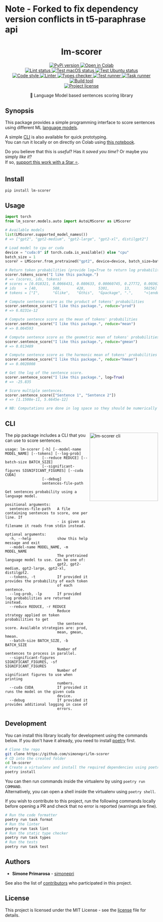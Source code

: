 # Note - Forked to fix dependency version conflicts in t5-paraphrase api

<h1 align="center">
  <b>lm-scorer</b>
</h1>
<p align="center">
  <!-- PyPi -->
  <a href="https://pypi.org/project/lm-scorer">
    <img src="https://img.shields.io/pypi/v/lm-scorer.svg" alt="PyPi version" />
  </a>
  <a href="https://colab.research.google.com/github/simonepri/lm-scorer/blob/master/examples/lm_scorer.ipynb">
    <img src="https://colab.research.google.com/assets/colab-badge.svg" alt="Open in Colab" />
  </a>
  <br />
  <!-- Lint -->
  <a href="https://github.com/simonepri/lm-scorer/actions?query=workflow:lint+branch:master">
    <img src="https://github.com/simonepri/lm-scorer/workflows/lint/badge.svg?branch=master" alt="Lint status" />
  </a>
  <!-- Test - macOS -->
  <a href="https://github.com/simonepri/lm-scorer/actions?query=workflow:test-macos+branch:master">
    <img src="https://github.com/simonepri/lm-scorer/workflows/test-macos/badge.svg?branch=master" alt="Test macOS status" />
  </a>
  <!-- Test - Ubuntu -->
  <a href="https://github.com/simonepri/lm-scorer/actions?query=workflow:test-ubuntu+branch:master">
    <img src="https://github.com/simonepri/lm-scorer/workflows/test-ubuntu/badge.svg?branch=master" alt="Test Ubuntu status" />
  </a>
  <br />
  <!-- Code style -->
  <a href="https://github.com/ambv/black">
    <img src="https://img.shields.io/badge/code%20style-black-000000.svg" alt="Code style" />
  </a>
  <!-- Linter -->
  <a href="https://github.com/PyCQA/pylint">
    <img src="https://img.shields.io/badge/linter-pylint-ce963f.svg" alt="Linter" />
  </a>
  <!-- Types checker -->
  <a href="https://github.com/PyCQA/pylint">
    <img src="https://img.shields.io/badge/types%20checker-mypy-296db2.svg" alt="Types checker" />
  </a>
  <!-- Test runner -->
  <a href="https://github.com/pytest-dev/pytest">
    <img src="https://img.shields.io/badge/test%20runner-pytest-449bd6.svg" alt="Test runner" />
  </a>
  <!-- Task runner -->
  <a href="https://github.com/illBeRoy/taskipy">
    <img src="https://img.shields.io/badge/task%20runner-taskipy-abe63e.svg" alt="Task runner" />
  </a>
  <!-- Build tool -->
  <a href="https://github.com/python-poetry/poetry">
    <img src="https://img.shields.io/badge/build%20system-poetry-4e5dc8.svg" alt="Build tool" />
  </a>
  <br />
  <!-- License -->
  <a href="https://github.com/simonepri/lm-scorer/tree/master/license">
    <img src="https://img.shields.io/github/license/simonepri/lm-scorer.svg" alt="Project license" />
  </a>
</p>
<p align="center">
  📃 Language Model based sentences scoring library
</p>

## Synopsis

This package provides a simple programming interface to score sentences using different ML [language models](wiki:language-model).

A simple [CLI](#cli) is also available for quick prototyping.  
You can run it locally or on directly on Colab using [this notebook][colab:lm-scorer].

Do you believe that this is *useful*?
Has it *saved you time*?
Or maybe you simply *like it*?  
If so, [support this work with a Star ⭐️][start].

## Install

```bash
pip install lm-scorer
```

## Usage

```python
import torch
from lm_scorer.models.auto import AutoLMScorer as LMScorer

# Available models
list(LMScorer.supported_model_names())
# => ["gpt2", "gpt2-medium", "gpt2-large", "gpt2-xl", distilgpt2"]

# Load model to cpu or cuda
device = "cuda:0" if torch.cuda.is_available() else "cpu"
batch_size = 1
scorer = LMScorer.from_pretrained("gpt2", device=device, batch_size=batch_size)

# Return token probabilities (provide log=True to return log probabilities)
scorer.tokens_score("I like this package.")
# => (scores, ids, tokens)
# scores = [0.018321, 0.0066431, 0.080633, 0.00060745, 0.27772, 0.0036381]
# ids    = [40,       588,       428,      5301,       13,      50256]
# tokens = ["I",      "Ġlike",   "Ġthis",  "Ġpackage", ".",     "<|endoftext|>"]

# Compute sentence score as the product of tokens' probabilities
scorer.sentence_score("I like this package.", reduce="prod")
# => 6.0231e-12

# Compute sentence score as the mean of tokens' probabilities
scorer.sentence_score("I like this package.", reduce="mean")
# => 0.064593

# Compute sentence score as the geometric mean of tokens' probabilities
scorer.sentence_score("I like this package.", reduce="gmean")
# => 0.013489

# Compute sentence score as the harmonic mean of tokens' probabilities
scorer.sentence_score("I like this package.", reduce="hmean")
# => 0.0028008

# Get the log of the sentence score.
scorer.sentence_score("I like this package.", log=True)
# => -25.835

# Score multiple sentences.
scorer.sentence_score(["Sentence 1", "Sentence 2"])
# => [1.1508e-11, 5.6645e-12]

# NB: Computations are done in log space so they should be numerically stable.
```

## CLI

<img src="https://github.com/simonepri/lm-scorer/raw/master/media/cli.gif" alt="lm-scorer cli" width="225" align="right"/>

The pip package includes a CLI that you can use to score sentences.

```
usage: lm-scorer [-h] [--model-name MODEL_NAME] [--tokens] [--log-prob]
                 [--reduce REDUCE] [--batch-size BATCH_SIZE]
                 [--significant-figures SIGNIFICANT_FIGURES] [--cuda CUDA]
                 [--debug]
                 sentences-file-path

Get sentences probability using a language model.

positional arguments:
  sentences-file-path   A file containing sentences to score, one per line. If
                        - is given as filename it reads from stdin instead.

optional arguments:
  -h, --help            show this help message and exit
  --model-name MODEL_NAME, -m MODEL_NAME
                        The pretrained language model to use. Can be one of:
                        gpt2, gpt2-medium, gpt2-large, gpt2-xl, distilgpt2.
  --tokens, -t          If provided it provides the probability of each token
                        of each sentence.
  --log-prob, -lp       If provided log probabilities are returned instead.
  --reduce REDUCE, -r REDUCE
                        Reduce strategy applied on token probabilities to get
                        the sentence score. Available strategies are: prod,
                        mean, gmean, hmean.
  --batch-size BATCH_SIZE, -b BATCH_SIZE
                        Number of sentences to process in parallel.
  --significant-figures SIGNIFICANT_FIGURES, -sf SIGNIFICANT_FIGURES
                        Number of significant figures to use when printing
                        numbers.
  --cuda CUDA           If provided it runs the model on the given cuda
                        device.
  --debug               If provided it provides additional logging in case of
                        errors.
```


## Development

You can install this library locally for development using the commands below.
If you don't have it already, you need to install [poetry](https://python-poetry.org/docs/#installation) first.

```bash
# Clone the repo
git clone https://github.com/simonepri/lm-scorer
# CD into the created folder
cd lm-scorer
# Create a virtualenv and install the required dependencies using poetry
poetry install
```

You can then run commands inside the virtualenv by using `poetry run COMMAND`.  
Alternatively, you can open a shell inside the virtualenv using `poetry shell`.


If you wish to contribute to this project, run the following commands locally before opening a PR and check that no error is reported (warnings are fine).

```bash
# Run the code formatter
poetry run task format
# Run the linter
poetry run task lint
# Run the static type checker
poetry run task types
# Run the tests
poetry run task test
```


## Authors

- **Simone Primarosa** - [simonepri][github:simonepri]

See also the list of [contributors][contributors] who participated in this project.


## License

This project is licensed under the MIT License - see the [license][license] file for details.



<!-- Links -->

[start]: https://github.com/simonepri/lm-scorer#start-of-content
[license]: https://github.com/simonepri/lm-scorer/tree/master/license
[contributors]: https://github.com/simonepri/lm-scorer/contributors

[colab:lm-scorer]: https://colab.research.google.com/github/simonepri/lm-scorer/blob/master/examples/lm_scorer.ipynb

[wiki:language-model]: https://en.wikipedia.org/wiki/Language_model

[github:simonepri]: https://github.com/simonepri
